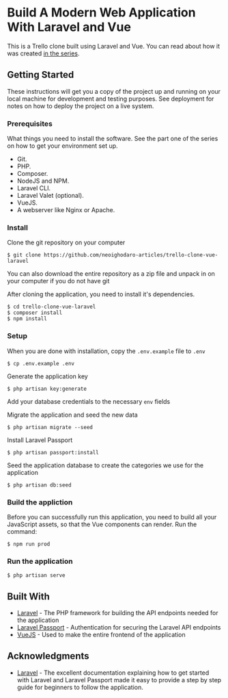 # Build A Modern Web Application With Laravel and Vue
This is a Trello clone built using Laravel and Vue. You can read about how it was created [in the series](https://blog.pusher.com/author/neo).

## Getting Started
These instructions will get you a copy of the project up and running on your local machine for development and testing purposes. See deployment for notes on how to deploy the project on a live system.

### Prerequisites
What things you need to install the software. See the part one of the series on how to get your environment set up.

* Git.
* PHP.
* Composer.
* NodeJS and NPM.
* Laravel CLI.
* Laravel Valet (optional).
* VueJS.
* A webserver like Nginx or Apache.

### Install
Clone the git repository on your computer
```
$ git clone https://github.com/neoighodaro-articles/trello-clone-vue-laravel
```

You can also download the entire repository as a zip file and unpack in on your computer if you do not have git

After cloning the application, you need to install it's dependencies.
```
$ cd trello-clone-vue-laravel
$ composer install
$ npm install
```

### Setup
When you are done with installation, copy the `.env.example` file to `.env`
```
$ cp .env.example .env
```

Generate the application key
```
$ php artisan key:generate
```

Add your database credentials to the necessary `env` fields

Migrate the application and seed the new data
```
$ php artisan migrate --seed
```

Install Laravel Passport
```
$ php artisan passport:install
```

Seed the application database to create the categories we use for the application
```
$ php artisan db:seed
```

### Build the appliction
Before you can successfully run this application, you need to build all your JavaScript assets, so that the Vue components can render. Run the command:
```
$ npm run prod
```

### Run the application
```
$ php artisan serve
```

## Built With
* [Laravel](https://laravel.com) - The PHP framework for building the API endpoints needed for the application
* [Laravel Passport](https://github.com/laravel/passport) - Authentication for securing the Laravel API endpoints
* [VueJS](https://vuejs.org/) - Used to make the entire frontend of the application

## Acknowledgments
* [Laravel](https://laravel.com) - The excellent documentation explaining how to get started with Laravel and Laravel Passport made it easy to provide a step by step guide for beginners to follow the application.
